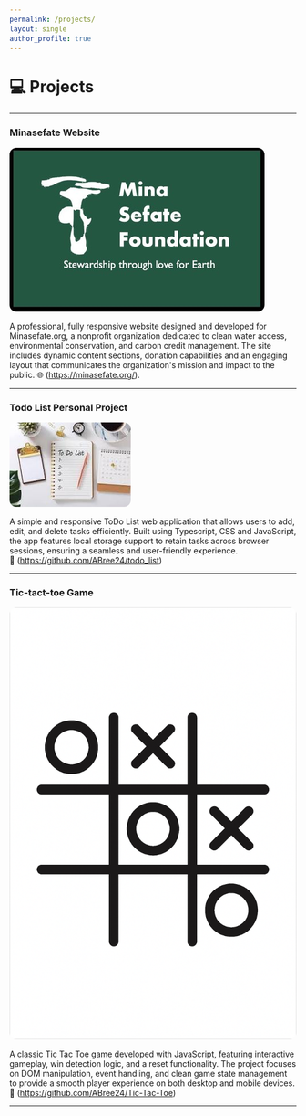 ```yaml
---
permalink: /projects/
layout: single
author_profile: true
---
```

# 💻 **Projects**

---

### Minasefate Website
<img src="/assets/images/Logo.png" alt="Screenshot of Project 2" style="max-width: 100%; height: auto; border-radius: 12px;" />

A professional, fully responsive website designed and developed for Minasefate.org, a nonprofit organization dedicated to clean water access, environmental conservation, and carbon credit management. The site includes dynamic content sections, donation capabilities and an engaging layout that communicates the organization's mission and impact to the public.
🌐 (https://minasefate.org/).

---

### Todo List Personal Project
<img src="/assets/images/todolst.jpeg" alt="Screenshot of Project 2" style="max-width: 100%; height: auto; border-radius: 12px;" />

A simple and responsive ToDo List web application that allows users to add, edit, and delete tasks efficiently. Built using Typescript, CSS and JavaScript, the app features local storage support to retain tasks across browser sessions, ensuring a seamless and user-friendly experience.  
🔗 (https://github.com/ABree24/todo_list)

---

### Tic-tact-toe Game
<img src="/assets/images/20250610_1739_Tic-Tac-Toe%20Icon_simple_compose_01jxd4cr6bf9ea4n5hsadr8zny.png" alt="Animated GIF of Project 3" style="max-width: 100%; height: auto; border-radius: 12px;" />

A classic Tic Tac Toe game developed with JavaScript, featuring interactive gameplay, win detection logic, and a reset functionality. The project focuses on DOM manipulation, event handling, and clean game state management to provide a smooth player experience on both desktop and mobile devices.  
🔗 (https://github.com/ABree24/Tic-Tac-Toe)

---

